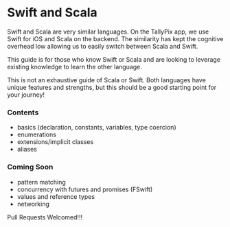 # Swift and Scala

Swift and Scala are very similar languages.  On the TallyPix app, we use Swift for iOS and Scala on the backend.  The similarity has kept the cognitive overhead low allowing us to easily switch between Scala and Swift.

This guide is for those who know Swift or Scala and are looking to leverage existing knowledge to learn the other language.

This is not an exhaustive guide of Scala or Swift.  Both languages have unique features and strengths, but this should be a good starting point for your journey!

### Contents
 - basics (declaration, constants, variables, type coercion)
 - enumerations
 - extensions/implicit classes
 - aliases

 ### Coming Soon
  - pattern matching
  - concurrency with futures and promises (FSwift)
  - values and reference types
  - networking

Pull Requests Welcomed!!!
